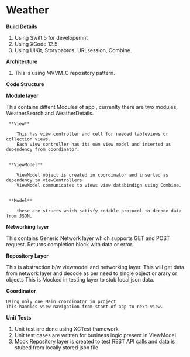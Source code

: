 # Weather


 **Build Details**

1. Using Swift 5 for developemnt 
2. Using XCode 12.5 
3. Using UIKit, Storybaords, URLsession, Combine. 


**Architecture**

1. This is using MVVM_C repository pattern.

**Code Structure**

**Module layer**

  This contains diffent Modules of app , currenlty there are two modules, WeatherSearch and WeatherDetails. 
  
     **View** 
     
        This has view controller and cell for needed tableviews or collection views. 
        Each view controller has its own view model and inserted as dependency from coordinator.
        
        
     **ViewModel**
     
        ViewModel object is created in coordinator and inserted as dependency to viewControllers
        ViewModel communicates to views view databindign using Combine. 
        
        
     **Model**
     
        these are structs which satisfy codable protocol to decode data from JSON. 
  
 
 **Networking layer**
 
   This contains Generic Network layer which supports GET and POST request.  Returns completion block with data or error. 
 
 **Repository Layer**
 
   This is abstraction b/w viewmodel and networking layer. 
   This will get data from network layer and decode as per need to single object or arary or objects
   This is Mocked in testing layer to stub local json data. 
 
 **Coordinator**
 
    Using only one Main coordinator in project
    This handles view navigation from start of app to next view. 


**Unit Tests**

1. Unit test are done using XCTest framework 
2. Unit test cases are written for business logic present in ViewModel. 
3. Mock Repository layer is created to test REST API calls and data is stubed from locally stored json file 
